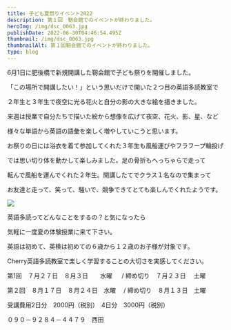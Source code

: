 ```yaml
---
title: 子ども夏祭りイベント2022
description: 第１回　靭会館でのイベントが終わりました。
heroImg: /img/dsc_0063.jpg
publishDate: 2022-06-30T04:46:54.495Z
thumbnail: /img/dsc_0063.jpg
thumbnailAlt: 第１回靭会館でのイベントが終わりました。
type: blog
---
```

6月1日に肥後橋で新規開講した靭会館で子ども祭りを開催しました。

「この場所で開講したい！」という思いだけで開いた２つ目の英語多読教室で

２年生と３年生で夜空に光る花火と自分の影の大きな絵を描きました。

来週は授業で自分たちで描いた絵から想像を広げて夜空、花火、影、星、など

様々な単語から英語の語彙を楽しく増やしていこうと思います。

お祭りの日には浴衣を着て参加してくれた３年生も風船運びやフラフープ輪投げ

では思い切り体を動かして楽しみました。足の骨折もへっちゃらで走って

転んで風船を運んでくれた２年生。開講したてでクラス１名なので集まって　

お友達と走って、笑って、騒いで、競争できてとても楽しんでくれたようです。

![](/img/dsc_0010.jpg)

英語多読ってどんなことをするの？と気になったら

気軽に一度夏の体験授業に来て下さい。

英語は初めて、英検は初めての６歳から１２歳のお子様が対象です。

Cherry英語多読教室で楽しく学習することの大切さを実感してください。　

第1回　７月２７日　８月３日　　水曜 　 /  締め切り　７月２３日 　土曜

第２回　８月１７日　８月２４日　水曜  　/  締め切り　８月１３日　土曜

受講費用2日分　2000円（税別）　4日分　3000円（税別）

０９０－９２８４－４４７９　西田